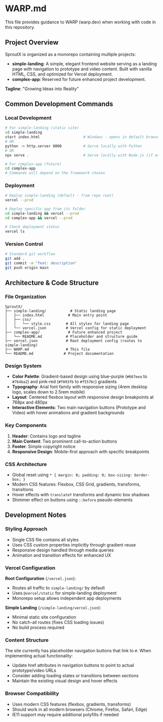 # WARP.md

This file provides guidance to WARP (warp.dev) when working with code in this repository.

## Project Overview

SproutX is organized as a monorepo containing multiple projects:

- **simple-landing**: A simple, elegant frontend website serving as a landing page with navigation to prototype and video content. Built with vanilla HTML, CSS, and optimized for Vercel deployment.
- **complex-app**: Reserved for future enhanced project development.

**Tagline**: "Growing Ideas into Reality"

## Common Development Commands

### Local Development
```bash
# For simple-landing (static site)
cd simple-landing
start index.html                    # Windows - opens in default browser
# OR
python -m http.server 8000          # Serve locally with Python
# OR  
npx serve .                         # Serve locally with Node.js (if available)

# For complex-app (future)
cd complex-app
# Commands will depend on the framework chosen
```

### Deployment
```bash
# Deploy simple-landing (default - from repo root)
vercel --prod

# Deploy specific app from its folder
cd simple-landing && vercel --prod
cd complex-app && vercel --prod

# Check deployment status
vercel ls
```

### Version Control
```bash
# Standard git workflow
git add .
git commit -m "feat: description"
git push origin main
```

## Architecture & Code Structure

### File Organization
```
SproutX/
├── simple-landing/           # Static landing page
│   ├── index.html           # Main entry point
│   ├── css/
│   │   └── style.css       # All styles for landing page
│   └── vercel.json         # Vercel config for static deployment
├── complex-app/             # Future enhanced project
│   └── README.md           # Placeholder and structure guide
├── vercel.json             # Root deployment config (routes to simple-landing)
├── WARP.md                 # This file
└── README.md              # Project documentation
```

### Design System
- **Color Palette**: Gradient-based design using blue-purple (`#667eea` to `#764ba2`) and pink-red (`#f093fb` to `#f5576c`) gradients
- **Typography**: Arial font family with responsive sizing (4rem desktop logo, scales down to 2.5rem mobile)
- **Layout**: Centered flexbox layout with responsive design breakpoints at 768px and 480px
- **Interactive Elements**: Two main navigation buttons (Prototype and Video) with hover animations and gradient backgrounds

### Key Components
1. **Header**: Contains logo and tagline
2. **Main Content**: Two prominent call-to-action buttons
3. **Footer**: Simple copyright notice
4. **Responsive Design**: Mobile-first approach with specific breakpoints

### CSS Architecture
- Global reset using `* { margin: 0; padding: 0; box-sizing: border-box; }`
- Modern CSS features: Flexbox, CSS Grid, gradients, transforms, transitions
- Hover effects with `translateY` transforms and dynamic box shadows
- Shimmer effect on buttons using `::before` pseudo-elements

## Development Notes

### Styling Approach
- Single CSS file contains all styles
- Uses CSS custom properties implicitly through gradient reuse
- Responsive design handled through media queries
- Animation and transition effects for enhanced UX

### Vercel Configuration
**Root Configuration** (`/vercel.json`):
- Routes all traffic to `simple-landing/` by default
- Uses `@vercel/static` for simple-landing deployment
- Monorepo setup allows independent app deployments

**Simple Landing** (`/simple-landing/vercel.json`):
- Minimal static site configuration
- No catch-all routes (fixes CSS loading issues)
- No build process required

### Content Structure
The site currently has placeholder navigation buttons that link to `#`. When implementing actual functionality:
- Update href attributes in navigation buttons to point to actual prototype/video URLs
- Consider adding loading states or transitions between sections
- Maintain the existing visual design and hover effects

### Browser Compatibility
- Uses modern CSS features (flexbox, gradients, transforms)
- Should work in all modern browsers (Chrome, Firefox, Safari, Edge)
- IE11 support may require additional polyfills if needed